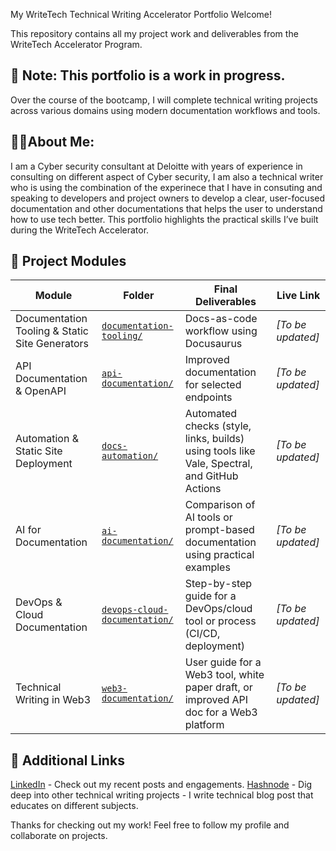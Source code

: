 My WriteTech Technical Writing Accelerator Portfolio
Welcome! 

This repository contains all my project work and deliverables from the WriteTech Accelerator Program.

## 🚧 Note: This portfolio is a work in progress. 
Over the course of the bootcamp, I will complete technical writing projects across various domains using modern documentation workflows and tools.

## 👨‍💻About Me:
I am a Cyber security consultant at Deloitte with years of experience in consulting on different aspect of Cyber security, I am also a technical writer who is using the combination of the experinece that I have in consuting and speaking to developers and project owners to develop a clear, user-focused documentation and other documentations that helps the user to understand how to use tech better. 
This portfolio highlights the practical skills I’ve built during the WriteTech Accelerator.

## 📁 Project Modules

| Module | Folder | Final Deliverables | Live Link |
|--------|--------|---------------------|-----------|
| Documentation Tooling & Static Site Generators | [`documentation-tooling/`](./docs/documentation-tooling) | Docs-as-code workflow using Docusaurus | _[To be updated]_ |
| API Documentation & OpenAPI | [`api-documentation/`](./docs/api-documentation) | Improved documentation for selected endpoints | _[To be updated]_ |
| Automation & Static Site Deployment | [`docs-automation/`](./docs/docs-automation) | Automated checks (style, links, builds) using tools like Vale, Spectral, and GitHub Actions | _[To be updated]_ |
| AI for Documentation | [`ai-documentation/`](./docs/ai-documentation) | Comparison of AI tools or prompt-based documentation using practical examples | _[To be updated]_ |
| DevOps & Cloud Documentation | [`devops-cloud-documentation/`](./docs/devops-cloud-documentation) | Step-by-step guide for a DevOps/cloud tool or process (CI/CD, deployment) | _[To be updated]_ |
| Technical Writing in Web3 | [`web3-documentation/`](./docs/web3-documentation) | User guide for a Web3 tool, white paper draft, or improved API doc for a Web3 platform | _[To be updated]_ |

## 🔗 Additional Links
[LinkedIn](www.linkedin/in/timothy-akande) - Check out my recent posts and engagements.
[Hashnode](https://sec-chronicles.hashnode.dev) - Dig deep into other technical writing projects - I write technical blog post that educates on different subjects.

Thanks for checking out my work! Feel free to follow my profile and collaborate on projects.
